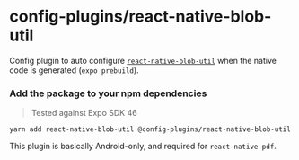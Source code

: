 # config-plugins/react-native-blob-util

Config plugin to auto configure [`react-native-blob-util`][lib] when the native code is generated (`expo prebuild`).

### Add the package to your npm dependencies

> Tested against Expo SDK 46

```
yarn add react-native-blob-util @config-plugins/react-native-blob-util
```

This plugin is basically Android-only, and required for `react-native-pdf`.

[lib]: https://www.npmjs.com/package/react-native-blob-util
